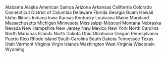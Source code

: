 Alabama
Alaska
American Samoa
Arizona
Arkansas
California
Colorado
Connecticut
District of Columbia
Delaware
Florida
Georgia
Guam
Hawaii
Idaho
Illinois
Indiana
Iowa
Kansas
Kentucky
Louisiana
Maine
Maryland
Massachusetts
Michigan
Minnesota
Mississippi
Missouri
Montana
Nebraska
Nevada
New Hampshire
New Jersey
New Mexico
New York
North Carolina
North Marianas Islands
North Dakota
Ohio
Oklahoma
Oregon
Pennsylvania
Puerto Rico
Rhode Island
South Carolina
South Dakota
Tennessee
Texas
Utah
Vermont
Virginia
Virgin Islands
Washington
West Virginia
Wisconsin
Wyoming
